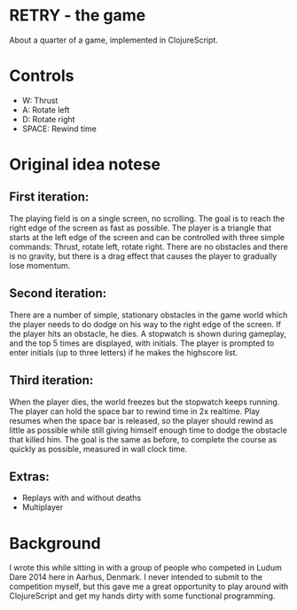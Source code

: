 # RETRY - the game

About a quarter of a game, implemented in ClojureScript. 

# Controls

* W: Thrust
* A: Rotate left
* D: Rotate right
* SPACE: Rewind time

# Original idea notese

## First iteration:
The playing field is on a single screen, no scrolling. The goal is to reach the right edge of the screen as fast as possible. The player is a triangle that starts at the left edge of the screen and can be controlled with three simple commands: Thrust, rotate left, rotate right. There are no obstacles and there is no gravity, but there is a drag effect that causes the player to gradually lose momentum. 

## Second iteration: 
There are a number of simple, stationary obstacles in the game world which the player needs to do dodge on his way to the right edge of the screen. If the player hits an obstacle, he dies. A stopwatch is shown during gameplay, and the top 5 times are displayed, with initials. The player is prompted to enter initials (up to three letters) if he makes the highscore list. 

## Third iteration: 
When the player dies, the world freezes but the stopwatch keeps running. The player can hold the space bar to rewind time in 2x realtime. Play resumes when the space bar is released, so the player should rewind as little as possible while still giving himself enough time to dodge the obstacle that killed him. The goal is the same as before, to complete the course as quickly as possible, measured in wall clock time. 

## Extras: 
 * Replays with and without deaths
 * Multiplayer

# Background

I wrote this while sitting in with a group of people who competed in Ludum Dare 2014 here in Aarhus, Denmark. I never intended to submit to the competition myself, but this gave me a great opportunity to play around with ClojureScript and get my hands dirty with some functional programming. 
